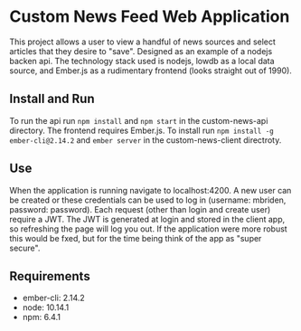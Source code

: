 # Custom News Feed Web Application
This project allows a user to view a handful of news sources and select articles that they desire to "save". Designed as an example of a nodejs backen api. The technology stack used is nodejs, lowdb as a local data source, and Ember.js as a rudimentary frontend (looks straight out of 1990). 

## Install and Run
To run the api run `npm install` and `npm start` in the custom-news-api directory.
The frontend requires Ember.js. To install run `npm install -g ember-cli@2.14.2` and `ember server` in the custom-news-client directroty.

## Use
When the application is running navigate to localhost:4200. A new user can be created or these credentials can be used to log in (username: mbriden, password: password). Each request (other than login and create user) require a JWT. The JWT is generated at login and stored in the client app, so refreshing the page will log you out. If the application were more robust this would be fxed, but for the time being think of the app as "super secure". 

## Requirements
* ember-cli: 2.14.2
* node: 10.14.1
* npm: 6.4.1
